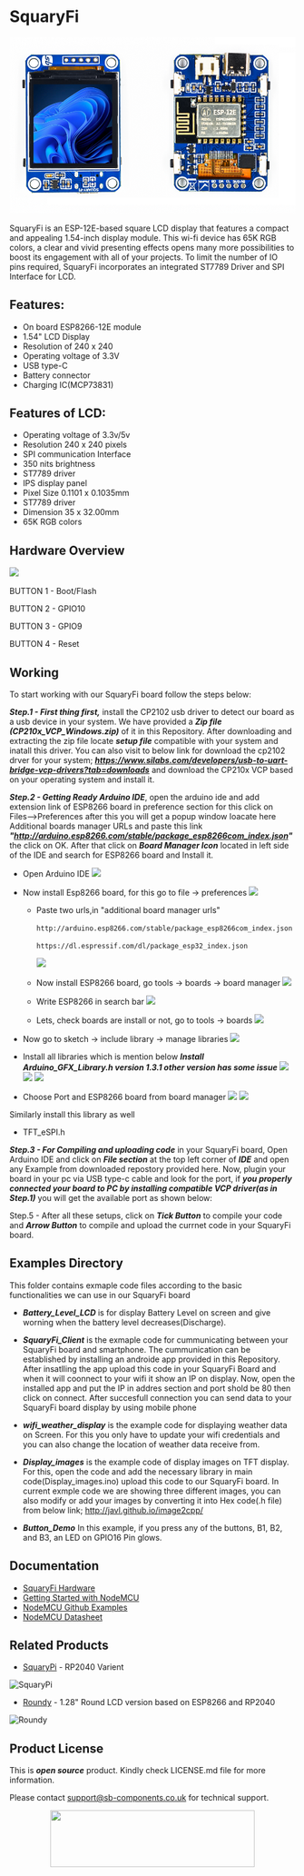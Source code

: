 # SquaryFi

<img src ="https://github.com/sbcshop/SquaryFi-Software/blob/main/images/img.png" />

SquaryFi is an ESP-12E-based square LCD display that features a compact and appealing 1.54-inch display module. This wi-fi device has 65K RGB colors, a clear and vivid presenting effects opens many more possibilities to boost its engagement with all of your projects. To limit the number of IO pins required, SquaryFi incorporates an integrated ST7789 Driver and SPI Interface for LCD.

## Features:

* On board ESP8266-12E module
* 1.54" LCD Display
* Resolution of 240 x 240
* Operating voltage of 3.3V
* USB type-C
* Battery connector
* Charging IC(MCP73831)

## Features of LCD:

* Operating voltage of 3.3v/5v
* Resolution 240 x 240 pixels
* SPI communication Interface
* 350 nits brightness
* ST7789 driver
* IPS display panel
* Pixel Size 0.1101 x 0.1035mm
* ST7789 driver
* Dimension 35 x 32.00mm
* 65K RGB colors

## Hardware Overview

<img src ="https://github.com/sbcshop/SquaryFi-Software/blob/main/images/Squary%20Fi.png" />


BUTTON 1 - Boot/Flash

BUTTON 2 - GPIO10

BUTTON 3 - GPIO9

BUTTON 4 - Reset


## Working

To start working with our SquaryFi board follow the steps below:

***Step.1 - First thing first,*** install the CP2102 usb driver to detect our board as a usb device in your system. We have provided a ***Zip file (CP210x_VCP_Windows.zip)*** of it in this Repository. After downloading and extracting the zip file locate ***setup file*** compatible with your system and inatall this driver. You can also visit to below link for download the cp2102 drver for your system; ***https://www.silabs.com/developers/usb-to-uart-bridge-vcp-drivers?tab=downloads*** and download the CP210x VCP based on your operating system and install it.

***Step.2 - Getting Ready Arduino IDE***, open the arduino ide and add extension link of ESP8266 board in preference section for this click on Files-->Preferences after this you will get a popup window loacate here Additional boards manager URLs and paste this link ***"http://arduino.esp8266.com/stable/package_esp8266com_index.json"*** the click on OK. After that click on ***Board Manager Icon*** located in left side of the IDE and search for ESP8266 board and Install it.

* Open Arduino IDE
   <img src= "https://github.com/sbcshop/RoundyFi/blob/main/images/img6.JPG" />

* Now install Esp8266 board, for this go to file -> preferences
   <img src= "https://github.com/sbcshop/RoundyFi/blob/main/images/img7.png" />
  
   * Paste two urls,in "additional board manager urls"
   
     ```http://arduino.esp8266.com/stable/package_esp8266com_index.json```
     
     ```https://dl.espressif.com/dl/package_esp32_index.json```
     
     <img src= "https://github.com/sbcshop/RoundyFi/blob/main/images/img8.png" />
   
   * Now install ESP8266 board, go tools -> boards -> board manager
     <img src= "https://github.com/sbcshop/RoundyFi/blob/main/images/img9.png" />
     
   * Write ESP8266 in search bar
     <img src= "https://github.com/sbcshop/RoundyFi/blob/main/images/img10.png" />
    
   * Lets, check boards are install or not, go to tools -> boards
     <img src= "https://github.com/sbcshop/RoundyFi/blob/main/images/img11.png" />
 * Now go to sketch -> include library -> manage libraries
     <img src= "https://github.com/sbcshop/RoundyFi/blob/main/images/img12.png" />
     
 * Install all libraries which is mention below
    ***Install Arduino_GFX_Library.h version 1.3.1 other version has some issue***
    <img src= "https://github.com/sbcshop/RoundyFi/blob/main/images/img13.JPG" />
    <img src= "https://github.com/sbcshop/RoundyFi/blob/main/images/img14.JPG" />
    <img src= "https://github.com/sbcshop/RoundyFi/blob/main/images/img15.JPG" />
    
 * Choose Port and ESP8266 board from board manager
    <img src= "https://github.com/sbcshop/RoundyFi/blob/main/images/img16.png" />
    <img src= "https://github.com/sbcshop/RoundyFi/blob/main/images/img17.png" /> 


Similarly install this library as well
* TFT_eSPI.h


***Step.3 - For Compiling and uploading code*** in your SquaryFi board, Open Arduino IDE and click on ***File section*** at the top left corner of ***IDE*** and open any Example from downloaded repostory  provided here. Now, plugin your board in your pc via USB type-c cable and look for the port, if ***you properly connected your board to PC by installing compatible VCP driver(as in Step.1)*** you will get the available port as shown below:

Step.5 - After all these setups, click on ***Tick Button*** to compile your code and ***Arrow Button*** to compile and upload the currnet code in your SquaryFi board. 

## Examples Directory

This folder contains exmaple code files according to the basic functionalities we can use in our SquaryFi board


* ***Battery_Level_LCD*** is for display Battery Level on screen and give worning when the battery level decreases(Discharge).

* ***SquaryFi_Client*** is the exmaple code for cummunicating between your SquaryFi board and smartphone. The cummunication can be established by installing an    androide app provided in this Repository. After insatlling the app upload this code in your SquaryFi Board and when it will coonnect to your wifi it show an IP on display. Now, open the installed app and put the IP in addres section and port shold be 80 then click on connect. After succesfull connection you can send data to your SquaryFi board display by using mobile phone

* ***wifi_weather_display*** is the example code for displaying weather data on Screen. For this you only have to update your wifi credentials and you can also change the location of weather data receive from.

* ***Display_images*** is the example code of display images on TFT display. For this, open the code and add the necessary library in main code(Display_images.ino) upload this code to our SquaryFi board. In current exmple code we are showing three different images, you can also modify or add your images by converting it into Hex code(.h file) from below link;
http://javl.github.io/image2cpp/

* ***Button_Demo*** In this example, if you press any of the buttons, B1, B2, and B3, an LED on GPIO16 Pin glows.


## Documentation

* [SquaryFi Hardware](https://github.com/sbcshop/SquaryFi-Hardware)
* [Getting Started with NodeMCU](http://www.nodemcu.com/index_en.html)
* [NodeMCU Github Examples](https://github.com/orgs/nodemcu/repositories)
* [NodeMCU Datasheet](https://www.espressif.com/sites/default/files/documentation/0a-esp8266ex_datasheet_en.pdf)

## Related Products

* [SquaryPi](https://shop.sb-components.co.uk/products/squary?variant=40443840921683) -  RP2040 Varient

 ![SquaryPi](https://cdn.shopify.com/s/files/1/1217/2104/products/1_5874b3b5-2a2f-453e-bf54-abbf2a26acb9.png?v=1670307456&width=300)
 
 * [Roundy](https://shop.sb-components.co.uk/products/roundy?variant=39785171681363) - 1.28" Round LCD version based on ESP8266 and RP2040
 
 ![Roundy](https://cdn.shopify.com/s/files/1/1217/2104/products/roundypi.png?v=1650457581&width=300)

## Product License

This is ***open source*** product. Kindly check LICENSE.md file for more information.

Please contact support@sb-components.co.uk for technical support.
<p align="center">
  <img width="360" height="100" src="https://cdn.shopify.com/s/files/1/1217/2104/files/Logo_sb_component_3.png?v=1666086771&width=300">
</p>


